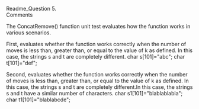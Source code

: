 Readme_Question 5.  
Comments

The ConcatRemove() function unit test evaluates how the function works in various scenarios.

First, evaluates whether the function works correctly when the number of moves is less than,
 greater than, or equal to the value of k as defined. In this case, the strings s and t are completely different.
  char s[101]="abc";
  char t[101]="def";

 Second, evaluates whether the function works correctly when the number of moves is less than,
 greater than, or equal to the value of k as defined. In this case, the strings s and t are completely different.In this case, the strings s and t have a similar number of characters. 
  char s1[101]="blablablabla";
  char t1[101]="blablabcde";